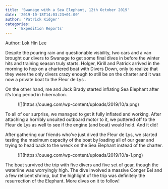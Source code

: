 ```yaml
---
title: 'Swanage with a Sea Elephant, 12th October 2019'
date: '2019-10-18T14:03:23+01:00'
author: 'Patrick Kidger'
categories:
    - 'Expedition Reports'
---
```


Author: Lok Hin Lee

Despite the pouring rain and questionable visbility, two cars and a van brought our divers to Swanage to get some final dives in before the winter hits and training season truly starts. Holger, Kirill and Patrick arrived in the morning to hop on a chartered boat with Divers Down, only to realize that they were the only divers crazy enough to still be on the charter and it was now a private boat to the Fleur de Lys .

On the other hand, me and Jack Brady started inflating Sea Elephant after it’s long period in hibernation.

<figure class="wp-block-image">![](https://ouueg.com/wp-content/uploads/2019/10/a.png)</figure>To all of our surprise, we managed to get it fully inflated and working. After attaching a horribly unsuited outboard motor to it, we puttered off to the Fleur de Lys as well to see if the engine (and boat) would hold. And it did!

After gathering our friends who’ve just dived the Fleur de Lys, we started testing the maximum capacity of the boat by loading all of our gear and trying to head back to the wreck on the Sea Elephant instead of the charter.

<figure class="wp-block-image">![](https://ouueg.com/wp-content/uploads/2019/10/a-1.png)</figure>The boat survived the trip with five divers and five set of gear, though the waterline was worryingly high. The dive involved a massive Conger Eel and a few reticent shrimp, but the highlight of the trip was definitely the resurrection of the Elephant. More dives on it to follow!

